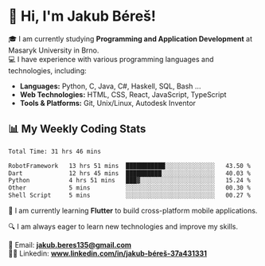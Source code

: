 # 👋 Hi, I'm Jakub Béreš!

🎓 I am currently studying **Programming and Application Development** at Masaryk University in Brno.  
💻 I have experience with various programming languages and technologies, including:  
   - **Languages:** Python, C, Java, C#, Haskell, SQL, Bash ...  
   - **Web Technologies:** HTML, CSS, React, JavaScript, TypeScript  
   - **Tools & Platforms:** Git, Unix/Linux, Autodesk Inventor

## 📊 My Weekly Coding Stats
<!--START_SECTION:waka-->

```txt
Total Time: 31 hrs 46 mins

RobotFramework   13 hrs 51 mins  ███████████░░░░░░░░░░░░░░   43.50 %
Dart             12 hrs 45 mins  ██████████░░░░░░░░░░░░░░░   40.03 %
Python           4 hrs 51 mins   ███▓░░░░░░░░░░░░░░░░░░░░░   15.24 %
Other            5 mins          ░░░░░░░░░░░░░░░░░░░░░░░░░   00.30 %
Shell Script     5 mins          ░░░░░░░░░░░░░░░░░░░░░░░░░   00.27 %
```

<!--END_SECTION:waka-->

🚀 I am currently learning **Flutter** to build cross-platform mobile applications.  

🔍 I am always eager to learn new technologies and improve my skills.  

📩 Email:        **jakub.beres135@gmail.com**  
🧑‍💻 Linkedin:     **www.linkedin.com/in/jakub-béreš-37a431331**


